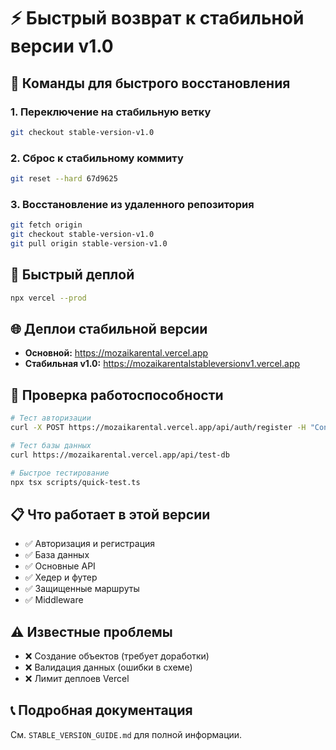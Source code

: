 # ⚡ Быстрый возврат к стабильной версии v1.0

## 🎯 Команды для быстрого восстановления

### 1. Переключение на стабильную ветку
```bash
git checkout stable-version-v1.0
```

### 2. Сброс к стабильному коммиту
```bash
git reset --hard 67d9625
```

### 3. Восстановление из удаленного репозитория
```bash
git fetch origin
git checkout stable-version-v1.0
git pull origin stable-version-v1.0
```

## 🔧 Быстрый деплой
```bash
npx vercel --prod
```

## 🌐 Деплои стабильной версии
- **Основной:** https://mozaikarental.vercel.app
- **Стабильная v1.0:** https://mozaikarentalstableversionv1.vercel.app

## 🧪 Проверка работоспособности
```bash
# Тест авторизации
curl -X POST https://mozaikarental.vercel.app/api/auth/register -H "Content-Type: application/json" -d '{"email":"test@example.com","password":"password123","firstName":"Тест","lastName":"Пользователь"}'

# Тест базы данных
curl https://mozaikarental.vercel.app/api/test-db

# Быстрое тестирование
npx tsx scripts/quick-test.ts
```

## 📋 Что работает в этой версии
- ✅ Авторизация и регистрация
- ✅ База данных
- ✅ Основные API
- ✅ Хедер и футер
- ✅ Защищенные маршруты
- ✅ Middleware

## ⚠️ Известные проблемы
- ❌ Создание объектов (требует доработки)
- ❌ Валидация данных (ошибки в схеме)
- ❌ Лимит деплоев Vercel

## 📞 Подробная документация
См. `STABLE_VERSION_GUIDE.md` для полной информации. 